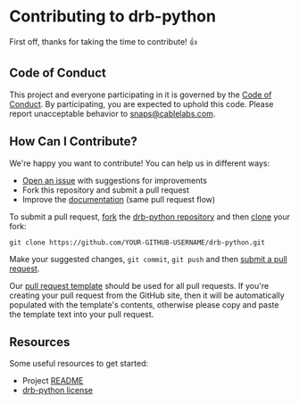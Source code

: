 # Contributing to drb-python

First off, thanks for taking the time to contribute! :+1:

## Code of Conduct

This project and everyone participating in it is governed by the
[Code of Conduct][1]. By participating, you are
expected to uphold this code. Please report unacceptable behavior to
[snaps@cablelabs.com][2].

[1]: CODE_OF_CONDUCT.md
[2]: mailto:snaps@cablelabs.com

## How Can I Contribute?

We're happy you want to contribute! You can help us in different ways:

- [Open an issue][3] with suggestions for improvements
- Fork this repository and submit a pull request
- Improve the [documentation][4] (same pull request flow)

[3]: https://github.com/cablelabs/drb-python/issues
[4]: https://github.com/cablelabs/drb-python/tree/master/doc

To submit a pull request, [fork][6] the [drb-python repository][7] and then
[clone][8] your fork:

```
git clone https://github.com/YOUR-GITHUB-USERNAME/drb-python.git
```

[6]: https://help.github.com/articles/fork-a-repo/
[7]: https://github.com/cablelabs/drb-python
[8]: https://help.github.com/articles/cloning-a-repository/

Make your suggested changes, `git commit`, `git push` and then [submit a pull request][9].

[9]: https://github.com/cablelabs/drb-python/compare

Our [pull request template][13] should be used for all pull requests. If you're
creating your pull request from the GitHub site, then it will be automatically
populated with the template's contents, otherwise please copy and paste the
template text into your pull request.

[13]: PULL_REQUEST_TEMPLATE.md

## Resources

Some useful resources to get started:
- Project [README][10]
- [drb-python license][11]

[10]: README.md
[11]: LICENSE
